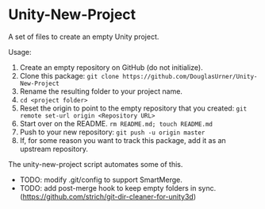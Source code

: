 # Unity-New-Project

A set of files to create an empty Unity project.

Usage:

1. Create an empty repository on GitHub (do not initialize).
1. Clone this package: ```git clone https://github.com/DouglasUrner/Unity-New-Project```
1. Rename the resulting folder to your project name.
1. ```cd <project folder>```
1. Reset the origin to point to the empty repository that you
created: ```git remote set-url origin <Repository URL>```
1. Start over on the README. ```rm README.md; touch README.md```
1. Push to your new repository: ```git push -u origin master```
1. If, for some reason you want to track this package, add it as an
upstream repository.

The unity-new-project script automates some of this.

* TODO: modify .git/config to support SmartMerge.
* TODO: add post-merge hook to keep empty folders in sync.
(https://github.com/strich/git-dir-cleaner-for-unity3d)
